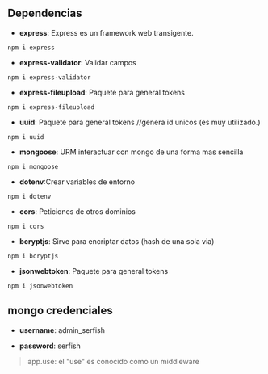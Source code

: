 Dependencias
---
* **express**: Express es un framework web transigente.  
``` 
npm i express
```

* **express-validator**: Validar campos
``` 
npm i express-validator
```

* **express-fileupload**: Paquete para general tokens
```
npm i express-fileupload
```
* **uuid**: Paquete para general tokens //genera id unicos (es muy utilizado.)
```
npm i uuid
```

* **mongoose**: URM interactuar con mongo de una forma mas sencilla
```
npm i mongoose
```

* **dotenv**:Crear variables de entorno
```
npm i dotenv
```

* **cors**: Peticiones de otros dominios
```
npm i cors
```


* **bcryptjs**: Sirve para encriptar datos (hash de una sola via)
```
npm i bcryptjs
```


* **jsonwebtoken**: Paquete para general tokens
```
npm i jsonwebtoken
```


mongo credenciales
---
* **username**: admin_serfish

* **password**: serfish



>app.use: el "use" es conocido como un middleware 